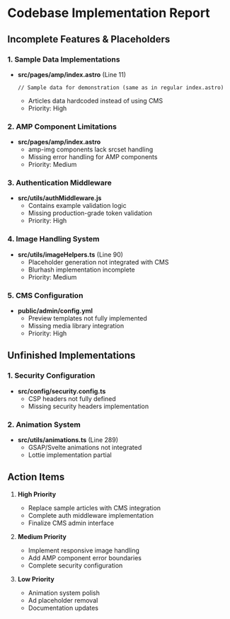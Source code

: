 # Codebase Implementation Report

## Incomplete Features & Placeholders

### 1. Sample Data Implementations
- **src/pages/amp/index.astro** (Line 11)
  ```astro
  // Sample data for demonstration (same as in regular index.astro)
  ```
  - Articles data hardcoded instead of using CMS
  - Priority: High

### 2. AMP Component Limitations
- **src/pages/amp/index.astro**
  - amp-img components lack srcset handling
  - Missing error handling for AMP components
  - Priority: Medium

### 3. Authentication Middleware
- **src/utils/authMiddleware.js**
  - Contains example validation logic
  - Missing production-grade token validation
  - Priority: High

### 4. Image Handling System
- **src/utils/imageHelpers.ts** (Line 90)
  - Placeholder generation not integrated with CMS
  - Blurhash implementation incomplete
  - Priority: Medium

### 5. CMS Configuration
- **public/admin/config.yml**
  - Preview templates not fully implemented
  - Missing media library integration
  - Priority: High

## Unfinished Implementations

### 1. Security Configuration
- **src/config/security.config.ts**
  - CSP headers not fully defined
  - Missing security headers implementation

### 2. Animation System
- **src/utils/animations.ts** (Line 289)
  - GSAP/Svelte animations not integrated
  - Lottie implementation partial



## Action Items

1. **High Priority**
   - Replace sample articles with CMS integration
   - Complete auth middleware implementation
   - Finalize CMS admin interface

2. **Medium Priority**
   - Implement responsive image handling
   - Add AMP component error boundaries
   - Complete security configuration

3. **Low Priority**
   - Animation system polish
   - Ad placeholder removal
   - Documentation updates